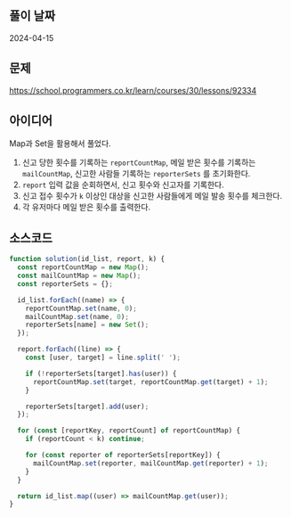 ## 풀이 날짜

2024-04-15

## 문제

https://school.programmers.co.kr/learn/courses/30/lessons/92334

## 아이디어

Map과 Set을 활용해서 풀었다.

1. 신고 당한 횟수를 기록하는 `reportCountMap`, 메일 받은 횟수를 기록하는 `mailCountMap`, 신고한 사람들 기록하는 `reporterSets` 를 초기화한다.
2. `report` 입력 값을 순회하면서, 신고 횟수와 신고자를 기록한다.
3. 신고 접수 횟수가 `k` 이상인 대상을 신고한 사람들에게 메일 발송 횟수를 체크한다.
4. 각 유저마다 메일 받은 횟수를 출력한다.

## 소스코드

```js
function solution(id_list, report, k) {
  const reportCountMap = new Map();
  const mailCountMap = new Map();
  const reporterSets = {};

  id_list.forEach((name) => {
    reportCountMap.set(name, 0);
    mailCountMap.set(name, 0);
    reporterSets[name] = new Set();
  });

  report.forEach((line) => {
    const [user, target] = line.split(' ');

    if (!reporterSets[target].has(user)) {
      reportCountMap.set(target, reportCountMap.get(target) + 1);
    }

    reporterSets[target].add(user);
  });

  for (const [reportKey, reportCount] of reportCountMap) {
    if (reportCount < k) continue;

    for (const reporter of reporterSets[reportKey]) {
      mailCountMap.set(reporter, mailCountMap.get(reporter) + 1);
    }
  }

  return id_list.map((user) => mailCountMap.get(user));
}
```
